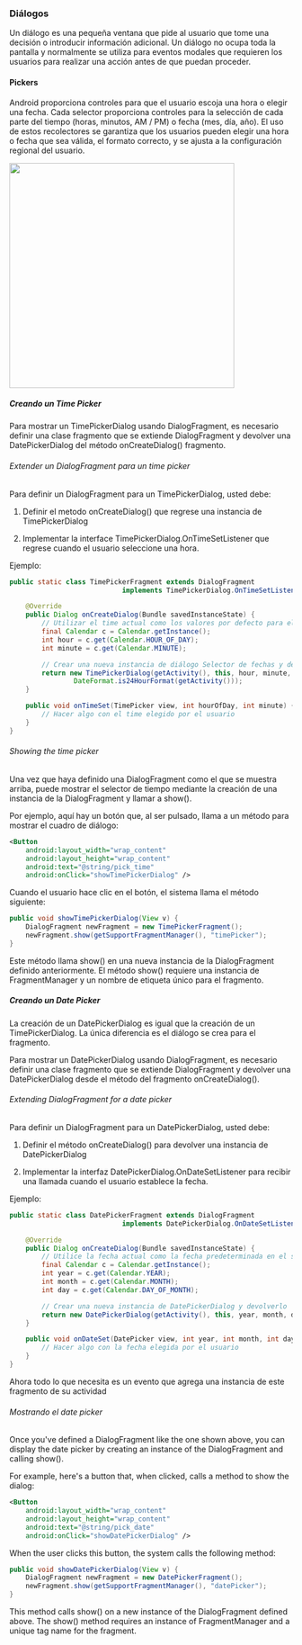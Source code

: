 ### Diálogos

Un diálogo es una pequeña ventana que pide al usuario que tome una decisión o introducir información adicional. Un diálogo no ocupa toda la pantalla y normalmente se utiliza para eventos modales que requieren los usuarios para realizar una acción antes de que puedan proceder.


#### Pickers

Android proporciona controles para que el usuario escoja una hora o elegir una fecha. Cada selector proporciona controles para la selección de cada parte del tiempo (horas, minutos, AM / PM) o fecha (mes, día, año). El uso de estos recolectores se garantiza que los usuarios pueden elegir una hora o fecha que sea válida, el formato correcto, y se ajusta a la configuración regional del usuario.

<img src="https://developer.android.com/images/ui/pickers.png" width="400">

##### Creando un Time Picker

Para mostrar un TimePickerDialog usando DialogFragment, es necesario definir una clase fragmento que se extiende DialogFragment y devolver una DatePickerDialog del método onCreateDialog() fragmento.

###### Extender un DialogFragment para un time picker

Para definir un DialogFragment para un TimePickerDialog, usted debe:

1. Definir el metodo onCreateDialog() que regrese una instancia de TimePickerDialog

2. Implementar la interface TimePickerDialog.OnTimeSetListener que regrese cuando el usuario seleccione una hora.

Ejemplo:

```java
public static class TimePickerFragment extends DialogFragment
                            implements TimePickerDialog.OnTimeSetListener {

    @Override
    public Dialog onCreateDialog(Bundle savedInstanceState) {
        // Utilizar el time actual como los valores por defecto para el selector
        final Calendar c = Calendar.getInstance();
        int hour = c.get(Calendar.HOUR_OF_DAY);
        int minute = c.get(Calendar.MINUTE);

        // Crear una nueva instancia de diálogo Selector de fechas y devolverlo
        return new TimePickerDialog(getActivity(), this, hour, minute,
                DateFormat.is24HourFormat(getActivity()));
    }

    public void onTimeSet(TimePicker view, int hourOfDay, int minute) {
        // Hacer algo con el time elegido por el usuario
    }
}
```

###### Showing the time picker

Una vez que haya definido una DialogFragment como el que se muestra arriba, puede mostrar el selector de tiempo mediante la creación de una instancia de la DialogFragment y llamar a show().

Por ejemplo, aquí hay un botón que, al ser pulsado, llama a un método para mostrar el cuadro de diálogo:

```xml
<Button
    android:layout_width="wrap_content"
    android:layout_height="wrap_content"
    android:text="@string/pick_time"
    android:onClick="showTimePickerDialog" />
```

Cuando el usuario hace clic en el botón, el sistema llama el método siguiente:

```java
public void showTimePickerDialog(View v) {
    DialogFragment newFragment = new TimePickerFragment();
    newFragment.show(getSupportFragmentManager(), "timePicker");
}
```

Este método llama show() en una nueva instancia de la DialogFragment definido anteriormente. El método show() requiere una instancia de FragmentManager y un nombre de etiqueta único para el fragmento.

##### Creando un Date Picker

La creación de un DatePickerDialog es igual que la creación de un TimePickerDialog. La única diferencia es el diálogo se crea para el fragmento.

Para mostrar un DatePickerDialog usando DialogFragment, es necesario definir una clase fragmento que se extiende DialogFragment y devolver una DatePickerDialog desde el método del fragmento onCreateDialog().

###### Extending DialogFragment for a date picker

Para definir un DialogFragment para un DatePickerDialog, usted debe:

1. Definir el método onCreateDialog() para devolver una instancia de DatePickerDialog

2. Implementar la interfaz DatePickerDialog.OnDateSetListener para recibir una llamada cuando el usuario establece la fecha.

Ejemplo:

```java
public static class DatePickerFragment extends DialogFragment
                            implements DatePickerDialog.OnDateSetListener {

    @Override
    public Dialog onCreateDialog(Bundle savedInstanceState) {
        // Utilice la fecha actual como la fecha predeterminada en el selector
        final Calendar c = Calendar.getInstance();
        int year = c.get(Calendar.YEAR);
        int month = c.get(Calendar.MONTH);
        int day = c.get(Calendar.DAY_OF_MONTH);

        // Crear una nueva instancia de DatePickerDialog y devolverlo
        return new DatePickerDialog(getActivity(), this, year, month, day);
    }

    public void onDateSet(DatePicker view, int year, int month, int day) {
        // Hacer algo con la fecha elegida por el usuario
    }
}
```

Ahora todo lo que necesita es un evento que agrega una instancia de este fragmento de su actividad

###### Mostrando el date picker

Once you've defined a DialogFragment like the one shown above, you can display the date picker by creating an instance of the DialogFragment and calling show().

For example, here's a button that, when clicked, calls a method to show the dialog:

```xml
<Button
    android:layout_width="wrap_content"
    android:layout_height="wrap_content"
    android:text="@string/pick_date"
    android:onClick="showDatePickerDialog" />
```

When the user clicks this button, the system calls the following method:

```java
public void showDatePickerDialog(View v) {
    DialogFragment newFragment = new DatePickerFragment();
    newFragment.show(getSupportFragmentManager(), "datePicker");
}
```

This method calls show() on a new instance of the DialogFragment defined above. The show() method requires an instance of FragmentManager and a unique tag name for the fragment.















